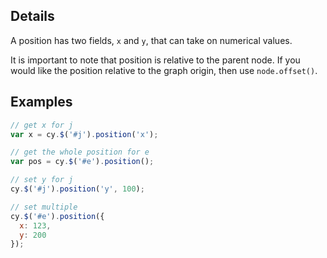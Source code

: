 ## Details

A position has two fields, `x` and `y`, that can take on numerical values.

It is important to note that position is relative to the parent node.  If you would like the position relative to the graph origin, then use `node.offset()`.

## Examples

```js
// get x for j
var x = cy.$('#j').position('x');

// get the whole position for e
var pos = cy.$('#e').position();

// set y for j
cy.$('#j').position('y', 100);

// set multiple
cy.$('#e').position({
  x: 123,
  y: 200
});
```